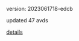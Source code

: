 version: 2023061718-edcb

updated 47 avds

[details](https://github.com/0x74f917491bfa7ebfa379/ali_avd_db/blob/master/change_log/2023/06/17/18/edcb.txt)